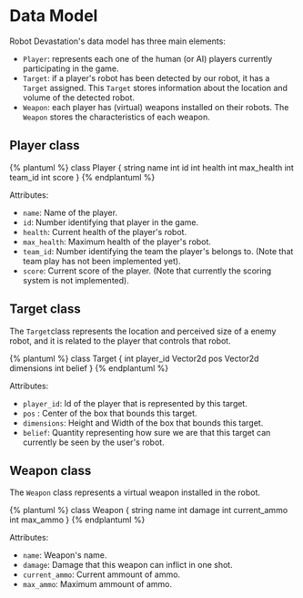 # Data Model

Robot Devastation's data model has three main elements:

* `Player`: represents each one of the human (or AI) players currently participating in the game. 
* `Target`: if a player's robot has been detected by our robot, it has a `Target` assigned. This `Target` stores information about the location and volume of the detected robot.
* `Weapon`: each player has (virtual) weapons installed on their robots. The `Weapon` stores the characteristics of each weapon.

## Player class

{% plantuml %}
class Player {
string name
int id
int health
int max_health
int team_id
int score
}
{% endplantuml %}

Attributes:
* `name`: Name of the player.
* `id`: Number identifying that player in the game.
* `health`: Current health of the player's robot.
* `max_health`: Maximum health of the player's robot.
* `team_id`: Number identifying the team the player's belongs to. (Note that team play has not been implemented yet).
* `score`: Current score of the player. (Note that currently the scoring system is not implemented).


## Target class
The `Target`class represents the location and perceived size of a enemy robot, and it is related to the player that controls that robot.

{% plantuml %}
class Target {
int player_id
Vector2d pos
Vector2d dimensions
int belief
}
{% endplantuml %}

Attributes:
* `player_id`: Id of the player that is represented by this target.
* `pos` : Center of the box that bounds this target. 
* `dimensions`: Height and Width of the box that bounds this target.
* `belief`: Quantity representing how sure we are that this target can currently be seen by the user's robot.

## Weapon class

The `Weapon` class represents a virtual weapon installed in the robot.

{% plantuml %}
class Weapon {
string name
int damage
int current_ammo
int max_ammo
}
{% endplantuml %}

Attributes:
* `name`: Weapon's name.
* `damage`: Damage that this weapon can inflict in one shot.
* `current_ammo`: Current ammount of ammo.
* `max_ammo`: Maximum ammount of ammo.


